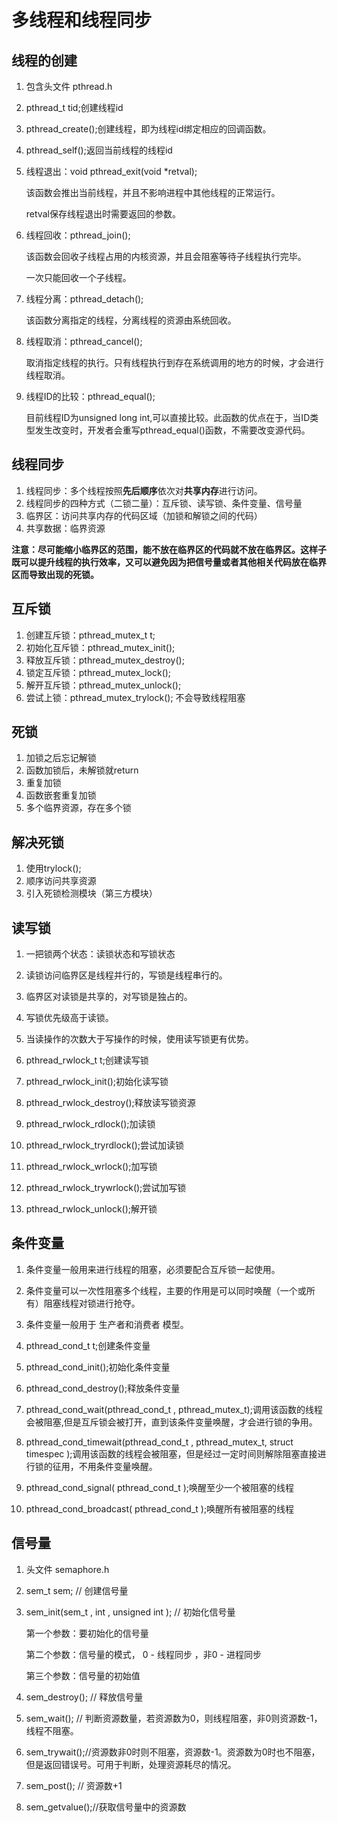 # 多线程和线程同步



## 线程的创建

1. 包含头文件 pthread.h

2. pthread_t tid;创建线程id

3. pthread_create();创建线程，即为线程id绑定相应的回调函数。

4. pthread_self();返回当前线程的线程id

5. 线程退出：void pthread_exit(void *retval);

   该函数会推出当前线程，并且不影响进程中其他线程的正常运行。

   retval保存线程退出时需要返回的参数。

6. 线程回收：pthread_join();

   该函数会回收子线程占用的内核资源，并且会阻塞等待子线程执行完毕。

   一次只能回收一个子线程。

7. 线程分离：pthread_detach();

   该函数分离指定的线程，分离线程的资源由系统回收。

8. 线程取消：pthread_cancel();

   取消指定线程的执行。只有线程执行到存在系统调用的地方的时候，才会进行线程取消。

9. 线程ID的比较：pthread_equal();

   目前线程ID为unsigned long int,可以直接比较。此函数的优点在于，当ID类型发生改变时，开发者会重写pthread_equal()函数，不需要改变源代码。



## 线程同步

1. 线程同步：多个线程按照**先后顺序**依次对**共享内存**进行访问。
2. 线程同步的四种方式（二锁二量）：互斥锁、读写锁、条件变量、信号量
3. 临界区：访问共享内存的代码区域（加锁和解锁之间的代码）
4. 共享数据：临界资源



**注意：尽可能缩小临界区的范围，能不放在临界区的代码就不放在临界区。这样子既可以提升线程的执行效率，又可以避免因为把信号量或者其他相关代码放在临界区而导致出现的死锁。**



## 互斥锁

1. 创建互斥锁：pthread_mutex_t t;
2. 初始化互斥锁：pthread_mutex_init();
3. 释放互斥锁：pthread_mutex_destroy();
4. 锁定互斥锁：pthread_mutex_lock();
5. 解开互斥锁：pthread_mutex_unlock();
6. 尝试上锁：pthread_mutex_trylock(); 不会导致线程阻塞



## 死锁

1. 加锁之后忘记解锁
2. 函数加锁后，未解锁就return
3. 重复加锁
4. 函数嵌套重复加锁
5. 多个临界资源，存在多个锁

## 解决死锁

1. 使用trylock();
2. 顺序访问共享资源
3. 引入死锁检测模块（第三方模块）



## 读写锁

1. 一把锁两个状态：读锁状态和写锁状态
2. 读锁访问临界区是线程并行的，写锁是线程串行的。
3. 临界区对读锁是共享的，对写锁是独占的。
4. 写锁优先级高于读锁。
5. 当读操作的次数大于写操作的时候，使用读写锁更有优势。



1. pthread_rwlock_t t;创建读写锁
2. pthread_rwlock_init();初始化读写锁
3. pthread_rwlock_destroy();释放读写锁资源
4. pthread_rwlock_rdlock();加读锁
5. pthread_rwlock_tryrdlock();尝试加读锁
6. pthread_rwlock_wrlock();加写锁
7. pthread_rwlock_trywrlock();尝试加写锁
8. pthread_rwlock_unlock();解开锁



## 条件变量

1. 条件变量一般用来进行线程的阻塞，必须要配合互斥锁一起使用。
2. 条件变量可以一次性阻塞多个线程，主要的作用是可以同时唤醒（一个或所有）阻塞线程对锁进行抢夺。
3. 条件变量一般用于 生产者和消费者 模型。



1. pthread_cond_t t;创建条件变量
2. pthread_cond_init();初始化条件变量
3. pthread_cond_destroy();释放条件变量
4. pthread_cond_wait(pthread_cond_t , pthread_mutex_t);调用该函数的线程会被阻塞,但是互斥锁会被打开，直到该条件变量唤醒，才会进行锁的争用。
5. pthread_cond_timewait(pthread_cond_t , pthread_mutex_t, struct timespec );调用该函数的线程会被阻塞，但是经过一定时间则解除阻塞直接进行锁的征用，不用条件变量唤醒。
6. pthread_cond_signal( pthread_cond_t );唤醒至少一个被阻塞的线程
7. pthread_cond_broadcast( pthread_cond_t );唤醒所有被阻塞的线程



## 信号量

1. 头文件 semaphore.h

2.  sem_t sem; // 创建信号量

3. sem_init(sem_t ,  int , unsigned int ); // 初始化信号量

   第一个参数：要初始化的信号量

   第二个参数：信号量的模式， 0 - 线程同步 ，非0 - 进程同步

   第三个参数：信号量的初始值

4.  sem_destroy(); // 释放信号量

5.  sem_wait(); // 判断资源数量，若资源数为0，则线程阻塞，非0则资源数-1，线程不阻塞。

6.  sem_trywait();//资源数非0时则不阻塞，资源数-1。资源数为0时也不阻塞，但是返回错误号。可用于判断，处理资源耗尽的情况。

7.  sem_post(); // 资源数+1

8.  sem_getvalue();//获取信号量中的资源数




​						

